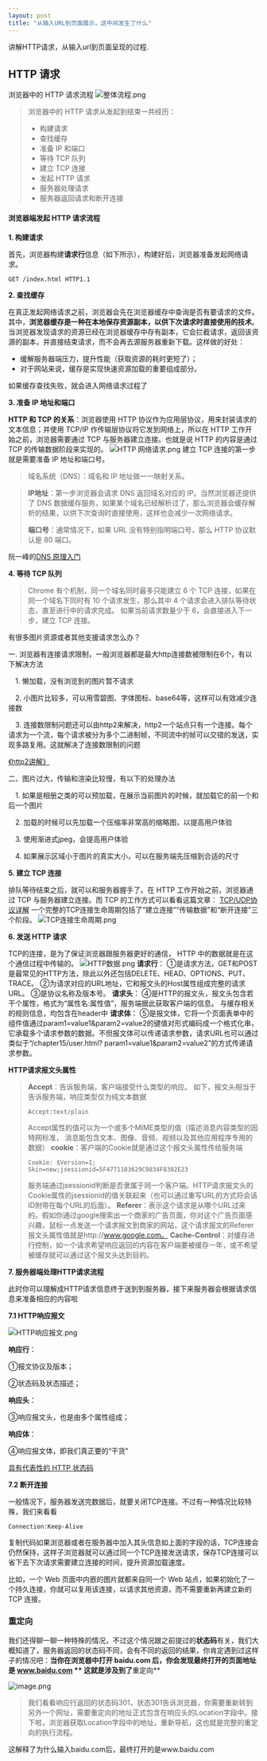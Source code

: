 ```yaml
---
layout: post
title: "从输入URL到页面展示，这中间发生了什么"
---
```


讲解HTTP请求，从输入url到页面呈现的过程.

## HTTP 请求
浏览器中的 HTTP 请求流程
![整体流程.png](https://upload-images.jianshu.io/upload_images/20498729-a8c2ae9aa35a0ded.png?imageMogr2/auto-orient/strip%7CimageView2/2/w/1240)
>浏览器中的 HTTP 请求从发起到结束一共经历：
>* 构建请求
>* 查找缓存
>* 准备 IP 和端口
>* 等待 TCP 队列
>* 建立 TCP 连接
>* 发起 HTTP 请求
>* 服务器处理请求
>* 服务器返回请求和断开连接

#### 浏览器端发起 HTTP 请求流程

**1. 构建请求**

首先，浏览器构建**请求行**信息（如下所示），构建好后，浏览器准备发起网络请求。
```
GET /index.html HTTP1.1
```
**2. 查找缓存**

在真正发起网络请求之前，浏览器会先在浏览器缓存中查询是否有要请求的文件。其中，**浏览器缓存是一种在本地保存资源副本，以供下次请求时直接使用的技术**。
当浏览器发现请求的资源已经在浏览器缓存中存有副本，它会拦截请求，返回该资源的副本，并直接结束请求，而不会再去源服务器重新下载。这样做的好处：   
+ 缓解服务器端压力，提升性能（获取资源的耗时更短了）；
+ 对于网站来说，缓存是实现快速资源加载的重要组成部分。

如果缓存查找失败，就会进入网络请求过程了

**3. 准备 IP 地址和端口**

**HTTP 和 TCP 的关系**：浏览器使用 HTTP 协议作为应用层协议，用来封装请求的文本信息；并使用 TCP/IP 作传输层协议将它发到网络上，所以在 HTTP 工作开始之前，浏览器需要通过 TCP 与服务器建立连接。也就是说 HTTP 的内容是通过 TCP 的传输数据阶段来实现的。
![HTTP 网络请求.png](https://upload-images.jianshu.io/upload_images/20498729-ba5a210959267e2c.png?imageMogr2/auto-orient/strip%7CimageView2/2/w/1240)
建立 TCP 连接的第一步就是需要准备 IP 地址和端口号。
>域名系统（DNS）：域名和 IP 地址做一一映射关系。

>**IP地址**：第一步浏览器会请求 DNS 返回域名对应的 IP。当然浏览器还提供了 DNS 数据缓存服务，如果某个域名已经解析过了，那么浏览器会缓存解析的结果，以供下次查询时直接使用，这样也会减少一次网络请求。
>
>**端口号**：通常情况下，如果 URL 没有特别指明端口号，那么 HTTP 协议默认是 80 端口。

阮一峰的[DNS 原理入门](http://www.ruanyifeng.com/blog/2016/06/dns.html)

**4. 等待 TCP 队列**

>Chrome 有个机制，同一个域名同时最多只能建立 6 个 TCP 连接，如果在同一个域名下同时有 10 个请求发生，那么其中 4 个请求会进入排队等待状态，直至进行中的请求完成。
如果当前请求数量少于 6，会直接进入下一步，建立 TCP 连接。

有很多图片资源或者其他支援请求怎么办？

一. 浏览器有连接请求限制，一般浏览器都是最大http连接数被限制在6个，有以下解决方法

　1\. 懒加载，没有浏览到的图片暂不请求

　2\. 小图片比较多，可以用雪碧图、字体图标、base64等，这样可以有效减少连接数

　3\. 连接数限制问题还可以由http2来解决，http2一个站点只有一个连接。每个请求为一个流，每个请求被分为多个二进制帧，不同流中的帧可以交错的发送，实现多路复用。这就解决了连接数限制的问题

[《http2讲解》](https://ye11ow.gitbooks.io/http2-explained/content/)

二、图片过大，传输和渲染比较慢，有以下的处理办法

　1\. 如果是相册之类的可以预加载，在展示当前图片的时候，就加载它的前一个和后一个图片

　2\. 加载的时候可以先加载一个压缩率非常高的缩略图，以提高用户体验

　3\. 使用渐进式jpeg，会提高用户体验

　4\. 如果展示区域小于图片的真实大小，可以在服务端先压缩到合适的尺寸

**5. 建立 TCP 连接**

排队等待结束之后，就可以和服务器握手了。在 HTTP 工作开始之前，浏览器通过 TCP 与服务器建立连接。而 TCP 的工作方式可以看看这篇文章：
[TCP/UDP协议详解](https://juejin.cn/post/TCP/UDP%E5%8D%8F%E8%AE%AE%E8%AF%A6%E8%A7%A3)
一个完整的TCP连接生命周期包括了“建立连接”“传输数据”和“断开连接”三个阶段。
![TCP连接生命周期.png](https://upload-images.jianshu.io/upload_images/20498729-88bd391259413af5.png?imageMogr2/auto-orient/strip%7CimageView2/2/w/1240)

**6. 发送 HTTP 请求**

TCP的连接，是为了保证浏览器跟服务器更好的通信， HTTP 中的数据就是在这个通信过程中传输的。
![HTTP数据.png](https://upload-images.jianshu.io/upload_images/20498729-d344a50d1812a2d2.png?imageMogr2/auto-orient/strip%7CimageView2/2/w/1240)
**请求行**：
①是请求方法，GET和POST是最常见的HTTP方法，除此以外还包括DELETE、HEAD、OPTIONS、PUT、TRACE。
②为请求对应的URL地址，它和报文头的Host属性组成完整的请求URL。
③是协议名称及版本号。
**请求头**：
④是HTTP的报文头，报文头包含若干个属性，格式为“属性名:属性值”，服务端据此获取客户端的信息。
与缓存相关的规则信息，均包含在header中
**请求体**：
⑤是报文体，它将一个页面表单中的组件值通过param1=value1&param2=value2的键值对形式编码成一个格式化串，它承载多个请求参数的数据。不但报文体可以传递请求参数，请求URL也可以通过类似于“/chapter15/user.html? param1=value1&param2=value2”的方式传递请求参数。

**HTTP请求报文头属性**
>**Accept**：告诉服务端，客户端接受什么类型的响应。 如下，报文头相当于告诉服务端，响应类型仅为纯文本数据
>```
>Accept:text/plain 
>```
>Accept属性的值可以为一个或多个MIME类型的值（描述消息内容类型的因特网标准， 消息能包含文本、图像、音频、视频以及其他应用程序专用的数据）
**cookie**：客户端的Cookie就是通过这个报文头属性传给服务端
>```
>Cookie: $Version=1; Skin=new;jsessionid=5F4771183629C9834F8382E23 
>```
>服务端通过jsessionid判断是否隶属于同一个客户端。HTTP请求报文头的Cookie属性的jsessionid的值关联起来（也可以通过重写URL的方式将会话ID附带在每个URL的后面）。
**Referer**：表示这个请求是从哪个URL过来的。假如你通过google搜索出一个商家的广告页面，你对这个广告页面感兴趣，鼠标一点发送一个请求报文到商家的网站，这个请求报文的Referer报文头属性值就是http://www.google.com。
**Cache-Control**：对缓存进行控制，如一个请求希望响应返回的内容在客户端要被缓存一年，或不希望被缓存就可以通过这个报文头达到目的。

**7. 服务器端处理HTTP请求流程**

此时你可以理解成HTTP请求信息终于送到到服务器，接下来服务器会根据请求信息来准备相应的内容啦

**7.1 HTTP响应报文**

![HTTP响应报文.png](https://upload-images.jianshu.io/upload_images/20498729-5da0d13eca3de6d4.png?imageMogr2/auto-orient/strip%7CimageView2/2/w/1240)

**响应行**：

①报文协议及版本； 

②状态码及状态描述；

**响应头**：

③响应报文头，也是由多个属性组成；

**响应体**：

④响应报文体，即我们真正要的“干货”


[具有代表性的 HTTP 状态码](https://juejin.im/post/6844903519447678990)

<!-- [面试必考之http状态码有哪些](http://hpoenixf.com/%E9%9D%A2%E8%AF%95%E5%BF%85%E8%80%83%E4%B9%8Bhttp%E7%8A%B6%E6%80%81%E7%A0%81%E6%9C%89%E5%93%AA%E4%BA%9B.html) -->

**7.2 断开连接**

一般情况下，服务器发送完数据后，就要关闭TCP连接。不过有一种情况比较特殊，我们来看看
```
Connection:Keep-Alive
 ```
复制代码如果浏览器或者在服务器中加入其头信息如上面的字段的话，TCP连接会仍然保持，这样子浏览器就可以通过同一个TCP连接发送请求，保存TCP连接可以省下去下次请求需要建立连接的时间，提升资源加载速度。

比如，一个 Web 页面中内嵌的图片就都来自同一个 Web 站点，如果初始化了一个持久连接，你就可以复用该连接，以请求其他资源，而不需要重新再建立新的 TCP 连接。
### 重定向

我们还得聊一聊一种特殊的情况，不过这个情况跟之前提过的**状态码**有关，我们大概知道了，服务器返回的状态码不同，会有不同的返回的结果，你肯定遇到过这样子的情况吧：**当你在浏览器中打开 baidu.com 后，你会发现最终打开的页面地址是 www.baidu.com ** 这就是涉及到了**重定向**

![image.png](https://upload-images.jianshu.io/upload_images/20498729-8af5955c958d7825.png?imageMogr2/auto-orient/strip%7CimageView2/2/w/1240)


> 我们看看响应行返回的状态码301，状态301告诉浏览器，你需要重新转到另外一个网址，需要重定向的地址正式包含在响应头的Location字段中。接下啦，浏览器获取Location字段中的地址，重新导航，这也就是完整的重定向的执行流程。

这解释了为什么输入baidu.com后，最终打开的是www.baidu.com